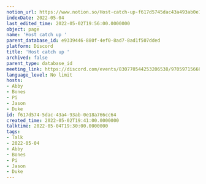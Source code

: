 ```yaml
---
notion_url: https://www.notion.so/Host-catch-up-f617d5745dac43a493ab0e18a766cc64
indexDate: 2022-05-04
last_edited_time: 2022-05-02T19:56:00.0000000
object: page
name: 'Host catch up '
parent_database_id: e9339446-880f-4ef0-8ad7-8ad1f507dded
platform: Discord
title: 'Host catch up '
archived: false
parent_type: database_id
meeting_link: https://discord.com/events/830770544253206538/970597156681568276
language_level: No limit
hosts:
- Abby
- Bones
- Pi
- Jason
- Duke
id: f617d574-5dac-43a4-93ab-0e18a766cc64
created_time: 2022-05-02T19:41:00.0000000
talktime: 2022-05-04T19:30:00.0000000
tags:
- Talk
- 2022-05-04
- Abby
- Bones
- Pi
- Jason
- Duke
---
```






